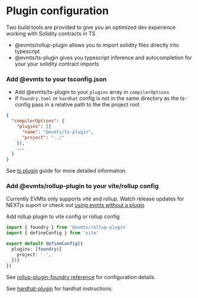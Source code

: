 # Plugin configuration

Two build tools are provided to give you an optimized dev experience working with Solidity contracts in TS

- @evmts/rollup-plugin allows you to import solidity files directly into typescript
- @evmts/ts-plugin gives you typescript inference and autocompletion for your your solidity contract imports

### Add @evmts to your tsconfig.json

- Add @evmts/ts-plugin to your `plugins` array in `compilerOptions`
- if `foundry.toml` or `hardhat` config is not in the same directory as the ts-config pass in a relative path to the the project root

```json
{
  "compilerOptions": {
    "plugins": [{
      "name": "@evmts/ts-plugin",
      "project": "../"
    }],
    ...
  }
}
```

See [ts plugin](../guide/typescript.md) guide for more detailed information.

### Add @evmts/rollup-plugin to your vite/rollup config

Currently EVMts only supports vite and rollup. Watch release updates for NEXTjs suport or check out [using evmts without a plugin](../guide/using-evmts-without-plugins.md)

Add rollup plugin to vite config or rollup config

```typescript
import { foundry } from '@evmts/rollup-plugin`
import { defineConfig } from 'vite'

export default defineConfig({
  plugins: [foundry({
    project: '.',
  })]
})
```

See [rollup-plugin-foundry reference](../plugin-reference/rollup-plugin-foundry.md) for configuration details.

See [hardhat-plugin](../plugin-reference/hardhat-plugin.md) for hardhat instructions.

